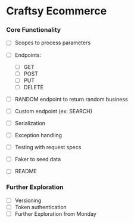 # Craftsy Ecommerce

### Core Functionality
- [ ] Scopes to process parameters
- [ ] Endpoints:
  - [ ] GET
  - [ ] POST
  - [ ] PUT
  - [ ] DELETE
- [ ] RANDOM endpoint to return random business
- [ ] Custom endpoint (ex: SEARCH)
- [ ] Serialization
- [ ] Exception handling
- [ ] Testing with request specs
- [ ] Faker to seed data
- [ ] README


### Further Exploration
- [ ] Versioning
- [ ] Token authentication
- [ ] Further Exploration from Monday
